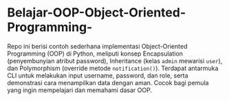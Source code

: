 # Belajar-OOP-Object-Oriented-Programming-
Repo ini berisi contoh sederhana implementasi Object-Oriented Programming (OOP) di Python, meliputi konsep Encapsulation (penyembunyian atribut password), Inheritance (kelas `admin` mewarisi `user`), dan Polymorphism (override metode `notification()`). Terdapat antarmuka CLI untuk melakukan input username, password, dan role, serta demonstrasi cara menampilkan data dengan aman. Cocok bagi pemula yang ingin mempelajari dan memahami dasar OOP.
